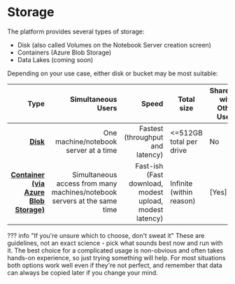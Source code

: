 # Storage

The platform provides several types of storage:

- Disk (also called Volumes on the Notebook Server creation screen)
- Containers (Azure Blob Storage)
- Data Lakes (coming soon)

Depending on your use case, either disk or bucket may be most suitable:

|                               Type |                                                       Simultaneous Users |                                                   Speed | Total size               | Shareable with Other Users |
| ---------------------------------: | -----------------------------------------------------------------------: | ------------------------------------------------------: | ------------------------ | ------------------------- |
|               **[Disk](Disks.md)** |                                    One machine/notebook server at a time |                        Fastest (throughput and latency) | <=512GB total per drive  | No                        |
| **[Container (via Azure Blob Storage)](AzureBlobStorage.md)** | Simultaneous access from many machines/notebook servers at the same time | Fast-ish (Fast download, modest upload, modest latency) | Infinite (within reason) | [Yes]                     |

<!-- prettier-ignore -->
??? info "If you're unsure which to choose, don't sweat it"
    These are guidelines, not an exact science - pick what sounds best now and run with it.  The best choice for a complicated usage is non-obvious and often takes hands-on experience, so just trying something will help.  For most situations both options work well even if they're not perfect, and remember that data can always be copied later if you change your mind.
